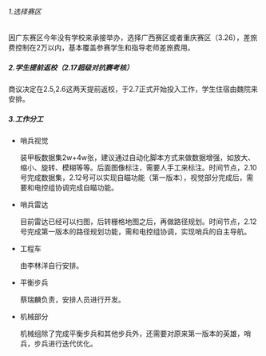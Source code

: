 ###### 1.选择赛区

因广东赛区今年没有学校来承接举办，选择广西赛区或者重庆赛区（3.26），差旅费控制在2万以内，基本覆盖参赛学生和指导老师差旅费用。

##### 2.学生提前返校（2.17超级对抗赛考核）

商议决定在2.5,2.6这两天提前返校，于2.7正式开始投入工作，学生住宿由魏院来安排。

##### 3.工作分工

* 哨兵视觉
  
     装甲板数据集2w+4w张，建议通过自动化脚本方式来做数据增强，如放大、缩小、旋转、模糊等等。后面图像标注，需要人手工来标注。时间节点，2.10号完成数据集，2.12号可以实现自瞄功能（第一版本），视觉部分完成后，需要和电控组协调完成自瞄功能。

* 哨兵雷达
 
  目前雷达已经可以扫图，后转栅格地图之后，再做路径规划。时间节点，2.12号完成第一版本的路径规划功能，需和电控组协调，实现哨兵的自主导航。

* 工程车
 
  由李林洋自行安排。

* 平衡步兵

  蔡瑞麟负责，安排人员进行开发。

* 机械部分

  机械组除了完成平衡步兵和其他步兵外，还需要对原来第一版本的英雄，哨兵，步兵进行迭代优化。
  

